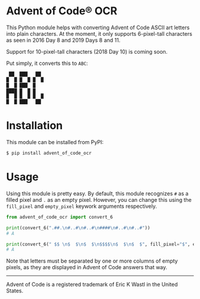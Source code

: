 # Advent of Code® OCR

This Python module helps with converting Advent of Code ASCII art letters into plain characters. At the moment, it only supports 6-pixel-tall characters as seen in 2016 Day 8 and 2019 Days 8 and 11.

Support for 10-pixel-tall characters (2018 Day 10) is coming soon.

Put simply, it converts this to `ABC`:

```txt
 ██  ███   ██
█  █ █  █ █  █
█  █ ███  █
████ █  █ █
█  █ █  █ █  █
█  █ ███   ██
```

# Installation

This module can be installed from PyPI:

```sh
$ pip install advent_of_code_ocr
```

# Usage

Using this module is pretty easy. By default, this module recognizes `#` as a filled pixel and `.` as an empty pixel. However, you can change this using the `fill_pixel` and `empty_pixel` keywork arguments respectively.

```py
from advent_of_code_ocr import convert_6

print(convert_6(".##.\n#..#\n#..#\n####\n#..#\n#..#"))
# A

print(convert_6(" $$ \n$  $\n$  $\n$$$$\n$  $\n$  $", fill_pixel="$", empty_pixel=" "))
# A
```

Note that letters must be separated by one or more columns of empty pixels, as they are displayed in Advent of Code answers that way.

---

Advent of Code is a registered trademark of Eric K Wastl in the United States.
